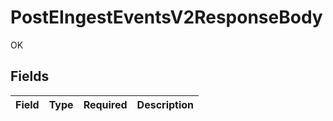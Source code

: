 # PostEIngestEventsV2ResponseBody

OK


## Fields

| Field       | Type        | Required    | Description |
| ----------- | ----------- | ----------- | ----------- |